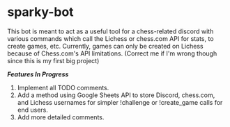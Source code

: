 # sparky-bot

This bot is meant to act as a useful tool for a chess-related discord with various 
commands which call the Lichess or chess.com API for stats, to create games, etc.
Currently, games can only be created on Lichess because of Chess.com's API limitations.
(Correct me if I'm wrong though since this is my first big project)

***Features In Progress***
1) Implement all TODO comments.
2) Add a method using Google Sheets API to store Discord, chess.com, and Lichess usernames for simpler !challenge or !create_game calls for end users.
3) Add more detailed comments.
